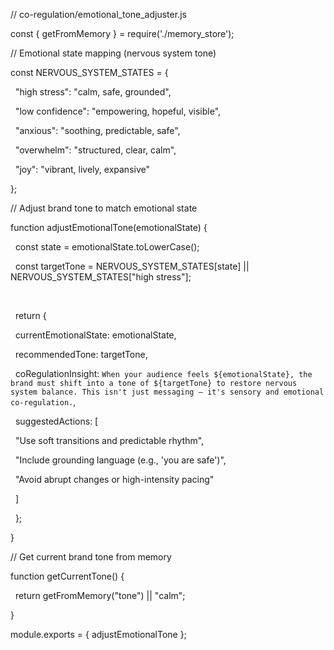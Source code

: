 // co-regulation/emotional\_tone\_adjuster.js



const { getFromMemory } = require('./memory\_store');



// Emotional state mapping (nervous system tone)

const NERVOUS\_SYSTEM\_STATES = {

&nbsp; "high stress": "calm, safe, grounded",

&nbsp; "low confidence": "empowering, hopeful, visible",

&nbsp; "anxious": "soothing, predictable, safe",

&nbsp; "overwhelm": "structured, clear, calm",

&nbsp; "joy": "vibrant, lively, expansive"

};



// Adjust brand tone to match emotional state

function adjustEmotionalTone(emotionalState) {

&nbsp; const state = emotionalState.toLowerCase();

&nbsp; const targetTone = NERVOUS\_SYSTEM\_STATES\[state] || NERVOUS\_SYSTEM\_STATES\["high stress"];

&nbsp; 

&nbsp; return {

&nbsp;   currentEmotionalState: emotionalState,

&nbsp;   recommendedTone: targetTone,

&nbsp;   coRegulationInsight: `When your audience feels ${emotionalState}, the brand must shift into a tone of ${targetTone} to restore nervous system balance. This isn't just messaging — it's sensory and emotional co-regulation.`,

&nbsp;   suggestedActions: \[

&nbsp;     "Use soft transitions and predictable rhythm",

&nbsp;     "Include grounding language (e.g., 'you are safe')",

&nbsp;     "Avoid abrupt changes or high-intensity pacing"

&nbsp;   ]

&nbsp; };

}



// Get current brand tone from memory

function getCurrentTone() {

&nbsp; return getFromMemory("tone") || "calm";

}



module.exports = { adjustEmotionalTone };



